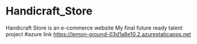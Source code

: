 # Handicraft_Store
Handicraft Store is an e-commerce website
My final future ready talent project
#azure link https://lemon-ground-03d1a8e10.2.azurestaticapps.net
